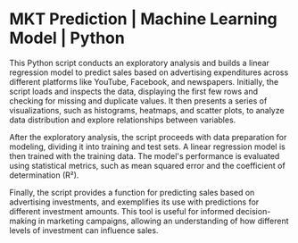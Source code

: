 # MKT Prediction | Machine Learning Model | Python

This Python script conducts an exploratory analysis and builds a linear regression model to predict sales based on advertising expenditures across different platforms like YouTube, Facebook, and newspapers. Initially, the script loads and inspects the data, displaying the first few rows and checking for missing and duplicate values. It then presents a series of visualizations, such as histograms, heatmaps, and scatter plots, to analyze data distribution and explore relationships between variables.

After the exploratory analysis, the script proceeds with data preparation for modeling, dividing it into training and test sets. A linear regression model is then trained with the training data. The model's performance is evaluated using statistical metrics, such as mean squared error and the coefficient of determination (R²).

Finally, the script provides a function for predicting sales based on advertising investments, and exemplifies its use with predictions for different investment amounts. This tool is useful for informed decision-making in marketing campaigns, allowing an understanding of how different levels of investment can influence sales.
